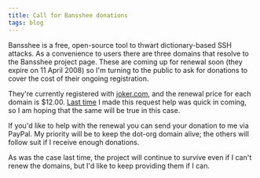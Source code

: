 ```yaml
---
title: Call for Bansshee donations
tags: blog
---
```


Bansshee is a free, open-source tool to thwart dictionary-based SSH attacks. As a convenience to users there are three domains that resolve to the Bansshee project page. These are coming up for renewal soon (they expire on 11 April 2008) so I'm turning to the public to ask for donations to cover the cost of their ongoing registration.

They're currently registered with [joker.com](https://joker.com/), and the renewal price for each domain is \$12.00. [Last time](http://wincent.dev/a/about/wincent/weblog/archives/2007/03/a_call_for_help.php) I made this request help was quick in coming, so I am hoping that the same will be true in this case.

If you'd like to help with the renewal you can send your donation to me via PayPal. My priority will be to keep the dot-org domain alive; the others will follow suit if I receive enough donations.

As was the case last time, the project will continue to survive even if I can't renew the domains, but I'd like to keep providing them if I can.
